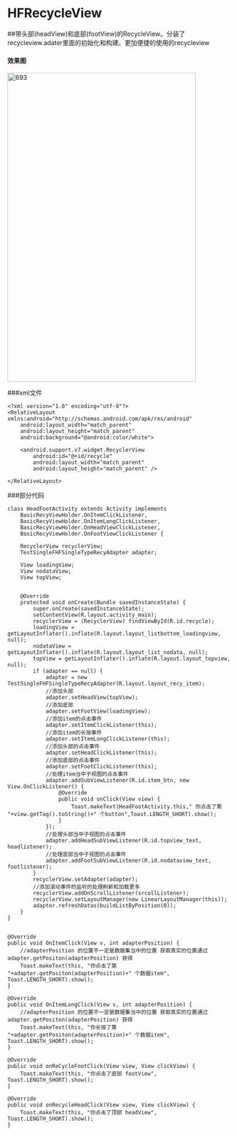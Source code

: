 # HFRecycleView

##带头部(headView)和底部(footView)的RecycleView。分装了recycleview.adater里面的初始化和构建。更加便捷的使用的recycleview

#### 效果图 

<img src="https://github.com/igeek-YZ/HFRecycleView/blob/master/hfrecycleview.gif" width = "423" height = "693" alt="693" align=center />

###xml文件

	<?xml version="1.0" encoding="utf-8"?>
	<RelativeLayout xmlns:android="http://schemas.android.com/apk/res/android"
    	android:layout_width="match_parent"
    	android:layout_height="match_parent"
    	android:background="@android:color/white">

    	<android.support.v7.widget.RecyclerView
        	android:id="@+id/recycle"
        	android:layout_width="match_parent"
        	android:layout_height="match_parent" />

	</RelativeLayout>

###部分代码
	
	class HeadFootActivity extends Activity implements
        BasicRecyViewHolder.OnItemClickListener,
        BasicRecyViewHolder.OnItemLongClickListener,
        BasicRecyViewHolder.OnHeadViewClickListener,
        BasicRecyViewHolder.OnFootViewClickListener {

    	RecyclerView recyclerView;
    	TestSingleFHFSingleTypeRecyAdapter adapter;

    	View loadingView;
    	View nodataView;
    	View topView;


    	@Override
    	protected void onCreate(Bundle savedInstanceState) {
        	super.onCreate(savedInstanceState);
        	setContentView(R.layout.activity_main);
        	recyclerView = (RecyclerView) findViewById(R.id.recycle);
        	loadingView = getLayoutInflater().inflate(R.layout.layout_listbottom_loadingview, null);
        	nodataView = getLayoutInflater().inflate(R.layout.layout_list_nodata, null);
        	topView = getLayoutInflater().inflate(R.layout.layout_topview, null);
        	if (adapter == null) {
            	adapter = new TestSingleFHFSingleTypeRecyAdapter(R.layout.layout_recy_item);
            	//添加头部
            	adapter.setHeadView(topView);
            	//添加底部
            	adapter.setFootView(loadingView);
            	//添加item的点击事件
            	adapter.setItemClickListener(this);
            	//添加item的长按事件
            	adapter.setItemLongClickListener(this);
            	//添加头部的点击事件
            	adapter.setHeadClickListener(this);
            	//添加底部的点击事件
            	adapter.setFootClickListener(this);
            	//处理item当中子视图的点击事件
            	adapter.addSubViewListener(R.id.item_btn, new View.OnClickListener() {
                	@Override
                	public void onClick(View view) {
                    	Toast.makeText(HeadFootActivity.this," 你点击了第 "+view.getTag().toString()+" 个button",Toast.LENGTH_SHORT).show();
                	}
            	});
            	//处理头部当中子视图的点击事件
            	adapter.addHeadSubViewListener(R.id.topview_text, headlistener);
            	//处理底部当中子视图的点击事件
            	adapter.addFootSubViewListener(R.id.nodataview_text, footlistener);
        	}
        	recyclerView.setAdapter(adapter);
        	//添加滚动事件的监听的处理刷新和加载更多
        	recyclerView.addOnScrollListener(srcollListener);
        	recyclerView.setLayoutManager(new LinearLayoutManager(this));
        	adapter.refreshDatas(buildListByPosition(0));
    	}
	}


	@Override
    public void OnItemClick(View v, int adapterPosition) {
        //adapterPosition 的位置不一定是数据集当中的位置 获取真实的位置通过  adapter.getPositon(adapterPosition) 获得
        Toast.makeText(this, "你点击了第 "+adapter.getPositon(adapterPosition)+" 个数据item", Toast.LENGTH_SHORT).show();
    }

    @Override
    public void OnItemLongClick(View v, int adapterPosition) {
        //adapterPosition 的位置不一定是数据集当中的位置 获取真实的位置通过  adapter.getPositon(adapterPosition) 获得
        Toast.makeText(this, "你长按了第 "+adapter.getPositon(adapterPosition)+" 个数据item", Toast.LENGTH_SHORT).show();
    }

    @Override
    public void onReCycleFootClick(View view, View clickView) {
        Toast.makeText(this, "你点击了底部 footView", Toast.LENGTH_SHORT).show();
    }

    @Override
    public void onRecycleHeadClick(View view, View clickView) {
        Toast.makeText(this, "你点击了顶部 headView", Toast.LENGTH_SHORT).show();
    }
